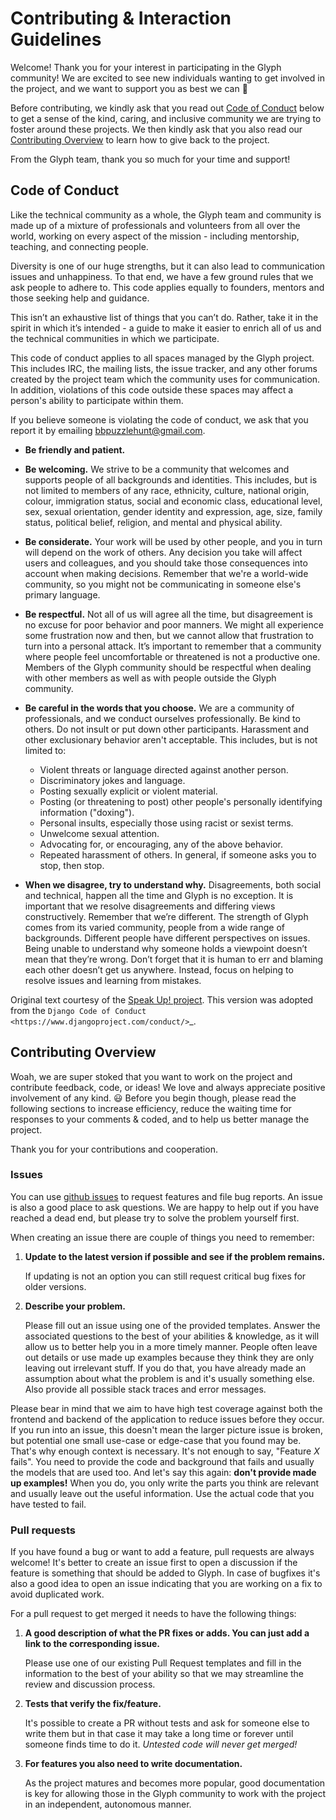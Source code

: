 # Contributing & Interaction Guidelines

Welcome! Thank you for your interest in participating in the Glyph community! We
are excited to see new individuals wanting to get involved in the project, and
we want to support you as best we can 🎉

Before contributing, we kindly ask that you read out [Code of Conduct](#code-of-conduct)
below to get a sense of the kind, caring, and inclusive community we are trying
to foster around these projects. We then kindly ask that you also read our
[Contributing Overview](#contributing-overview) to learn how to give back to the project.

From the Glyph team, thank you so much for your time and support!

## Code of Conduct

Like the technical community as a whole, the Glyph team and community
is made up of a mixture of professionals and volunteers from all over
the world, working on every aspect of the mission - including
mentorship, teaching, and connecting people.

Diversity is one of our huge strengths, but it can also lead to
communication issues and unhappiness. To that end, we have a few ground
rules that we ask people to adhere to. This code applies equally to
founders, mentors and those seeking help and guidance.

This isn’t an exhaustive list of things that you can’t do. Rather, take
it in the spirit in which it’s intended - a guide to make it easier to
enrich all of us and the technical communities in which we participate.

This code of conduct applies to all spaces managed by the Glyph project.
This includes IRC, the mailing lists, the
issue tracker, and any other forums created by the project
team which the community uses for communication. In addition, violations
of this code outside these spaces may affect a person's ability to
participate within them.

If you believe someone is violating the code of conduct, we ask that you
report it by emailing [bbpuzzlehunt@gmail.com](mailto:bbpuzzlehunt@gmail.com). 

-  **Be friendly and patient.**
-  **Be welcoming.** We strive to be a community that welcomes and
   supports people of all backgrounds and identities. This includes, but
   is not limited to members of any race, ethnicity, culture, national
   origin, colour, immigration status, social and economic class,
   educational level, sex, sexual orientation, gender identity and
   expression, age, size, family status, political belief, religion, and
   mental and physical ability.
-  **Be considerate.** Your work will be used by other people, and you
   in turn will depend on the work of others. Any decision you take will
   affect users and colleagues, and you should take those consequences
   into account when making decisions. Remember that we're a world-wide
   community, so you might not be communicating in someone else's
   primary language.
-  **Be respectful.** Not all of us will agree all the time, but
   disagreement is no excuse for poor behavior and poor manners. We
   might all experience some frustration now and then, but we cannot
   allow that frustration to turn into a personal attack. It’s important
   to remember that a community where people feel uncomfortable or
   threatened is not a productive one. Members of the Glyph community
   should be respectful when dealing with other members as well as with
   people outside the Glyph community.
-  **Be careful in the words that you choose.** We are a community of
   professionals, and we conduct ourselves professionally. Be kind to
   others. Do not insult or put down other participants. Harassment and
   other exclusionary behavior aren't acceptable. This includes, but is
   not limited to:

   -  Violent threats or language directed against another person.
   -  Discriminatory jokes and language.
   -  Posting sexually explicit or violent material.
   -  Posting (or threatening to post) other people's personally
      identifying information ("doxing").
   -  Personal insults, especially those using racist or sexist terms.
   -  Unwelcome sexual attention.
   -  Advocating for, or encouraging, any of the above behavior.
   -  Repeated harassment of others. In general, if someone asks you to
      stop, then stop.

-  **When we disagree, try to understand why.** Disagreements, both
   social and technical, happen all the time and Glyph is no exception.
   It is important that we resolve disagreements and differing views
   constructively. Remember that we’re different. The strength of Glyph
   comes from its varied community, people from a wide range of
   backgrounds. Different people have different perspectives on issues.
   Being unable to understand why someone holds a viewpoint doesn’t mean
   that they’re wrong. Don’t forget that it is human to err and blaming
   each other doesn’t get us anywhere. Instead, focus on helping to
   resolve issues and learning from mistakes.

Original text courtesy of the [Speak Up! project][speak-up].
This version was adopted from the `Django Code of Conduct <https://www.djangoproject.com/conduct/>`_.

## Contributing Overview

Woah, we are super stoked that you want to work on the project and contribute feedback, code, or
ideas! We love and always appreciate positive involvement of any kind. 😃 Before you begin though,
please read the following sections to increase efficiency, reduce the waiting time for responses to
your comments & coded, and to help us better manage the project.

Thank you for your contributions and cooperation.

### Issues

You can use [github issues](https://github.com/glyph-community/glyph/issues) to request features
and file bug reports. An issue is also a good place to ask questions. We are happy to help out if
you have reached a dead end, but please try to solve the problem yourself first.

When creating an issue there are couple of things you need to remember:

1. **Update to the latest version if possible and see if the problem remains.**
   
   If updating is not an option you can still request critical bug fixes for older versions.

2. **Describe your problem.**
   
   Please fill out an issue using one of the provided templates. Answer the associated questions to the best of your abilities & knowledge, as it will allow us to better help you in a more timely manner. People often leave out details or use made up examples because they think they are only leaving out irrelevant stuff. If you do that, you have already made an assumption about what the problem is and it's usually something else. Also provide all possible stack traces and error messages.

Please bear in mind that we aim to have high test coverage against both the frontend and backend
of the application to reduce issues before they occur. If you run into an issue, this doesn't mean
the larger picture issue is broken, but potential one small use-case or edge-case that you found
may be. That's why enough context is necessary. It's not enough to say, "Feature *X* fails". You
need to provide the code and background that fails and usually the models that are used too. And
let's say this again: **don't provide made up examples!** When you do, you only write the parts
you think are relevant and usually leave out the useful information. Use the actual code that you
have tested to fail.

### Pull requests

If you have found a bug or want to add a feature, pull requests are always welcome! It's better to
create an issue first to open a discussion if the feature is something that should be added to
Glyph. In case of bugfixes it's also a good idea to open an issue indicating that you are working
on a fix to avoid duplicated work.

For a pull request to get merged it needs to have the following things:

1. **A good description of what the PR fixes or adds. You can just add a link to the corresponding issue.**
  
   Please use one of our existing Pull Request templates and fill in the information to the best of
   your ability so that we may streamline the review and discussion process.

2. **Tests that verify the fix/feature.**
   
   It's possible to create a PR without tests and ask for someone else to write them but in that
   case it may take a long time or forever until someone finds time to do it.
   _Untested code will never get merged!_

3. **For features you also need to write documentation.**
   
   As the project matures and becomes more popular, good documentation is key for allowing those
   in the Glyph community to work with the project in an independent, autonomous manner.

[speak-up]: http://web.archive.org/web/20141109123859/http://speakup.io/coc.html